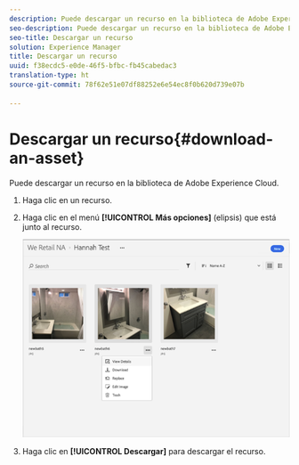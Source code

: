```yaml
---
description: Puede descargar un recurso en la biblioteca de Adobe Experience Cloud.
seo-description: Puede descargar un recurso en la biblioteca de Adobe Experience Cloud.
seo-title: Descargar un recurso
solution: Experience Manager
title: Descargar un recurso
uuid: f38ecdc5-e0de-46f5-bfbc-fb45cabedac3
translation-type: ht
source-git-commit: 78f62e51e07df88252e6e54ec8f0b620d739e07b

---
```



# Descargar un recurso{#download-an-asset}

Puede descargar un recurso en la biblioteca de Adobe Experience Cloud.

1. Haga clic en un recurso.
1. Haga clic en el menú **[!UICONTROL Más opciones]** (elipsis) que está junto al recurso.

   ![](assets/library_asset_options.png)

1. Haga clic en **[!UICONTROL Descargar]** para descargar el recurso.

